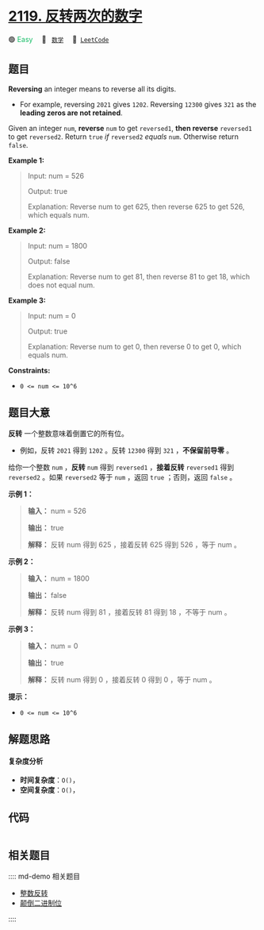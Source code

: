 # [2119. 反转两次的数字](https://leetcode.com/problems/a-number-after-a-double-reversal)

🟢 <font color=#15bd66>Easy</font>&emsp; 🔖&ensp; [`数学`](/leetcode/outline/tag/math.md)&emsp; 🔗&ensp;[`LeetCode`](https://leetcode.com/problems/a-number-after-a-double-reversal)


## 题目

**Reversing** an integer means to reverse all its digits.

  * For example, reversing `2021` gives `1202`. Reversing `12300` gives `321` as the **leading zeros are not retained**.

Given an integer `num`, **reverse** `num` to get `reversed1`, **then reverse**
`reversed1` to get `reversed2`. Return `true` _if_ `reversed2` _equals_ `num`.
Otherwise return `false`.



**Example 1:**

> Input: num = 526
> 
> Output: true
> 
> Explanation: Reverse num to get 625, then reverse 625 to get 526, which equals num.

**Example 2:**

> Input: num = 1800
> 
> Output: false
> 
> Explanation: Reverse num to get 81, then reverse 81 to get 18, which does not equal num.

**Example 3:**

> Input: num = 0
> 
> Output: true
> 
> Explanation: Reverse num to get 0, then reverse 0 to get 0, which equals num.

**Constraints:**

  * `0 <= num <= 10^6`


## 题目大意

**反转** 一个整数意味着倒置它的所有位。

  * 例如，反转 `2021` 得到 `1202` 。反转 `12300` 得到 `321` ，**不保留前导零** 。

给你一个整数 `num` ，**反转** `num` 得到 `reversed1` ，**接着反转** `reversed1` 得到 `reversed2`
。如果 `reversed2` 等于 `num` ，返回 `true` ；否则，返回 `false` 。



**示例 1：**

> 
> 
> 
> 
> 
> **输入：** num = 526
> 
> **输出：** true
> 
> **解释：** 反转 num 得到 625 ，接着反转 625 得到 526 ，等于 num 。
> 
> 

**示例 2：**

> 
> 
> 
> 
> 
> **输入：** num = 1800
> 
> **输出：** false
> 
> **解释：** 反转 num 得到 81 ，接着反转 81 得到 18 ，不等于 num 。 

**示例 3：**

> 
> 
> 
> 
> 
> **输入：** num = 0
> 
> **输出：** true
> 
> **解释：** 反转 num 得到 0 ，接着反转 0 得到 0 ，等于 num 。
> 
> 



**提示：**

  * `0 <= num <= 10^6`


## 解题思路

#### 复杂度分析

- **时间复杂度**：`O()`，
- **空间复杂度**：`O()`，

## 代码

```javascript

```

## 相关题目

:::: md-demo 相关题目
- [整数反转](https://leetcode.com/problems/reverse-integer)
- [颠倒二进制位](https://leetcode.com/problems/reverse-bits)

::::
